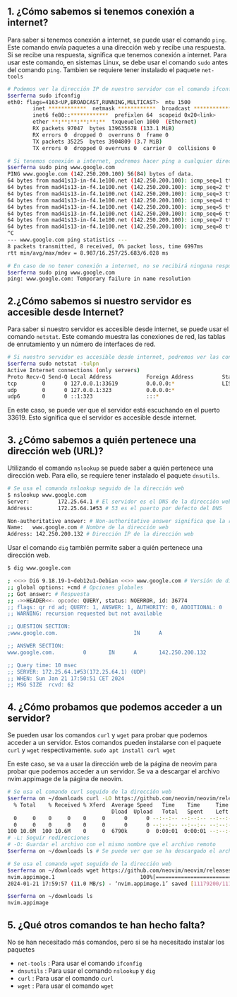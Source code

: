 ## 1. ¿Cómo sabemos si tenemos conexión a internet?
Para saber si tenemos conexión a internet, se puede usar el comando `ping`.
Este comando envía paquetes a una dirección web y recibe una respuesta. Si se recibe una respuesta, significa que tenemos conexión a internet.
Para usar este comando, en sistemas Linux, se debe usar el comando `sudo` antes del comando `ping`.
Tambien se requiere tener instalado el paquete `net-tools`

```bash
# Podemos ver la dirección IP de nuestro servidor con el comando ifconfig
$serferna sudo ifconfig
eth0: flags=4163<UP,BROADCAST,RUNNING,MULTICAST>  mtu 1500
        inet ************  netmask ************  broadcast ************
        inet6 fe80::************  prefixlen 64  scopeid 0x20<link>
        ether **:**:**:**:**:**  txqueuelen 1000  (Ethernet)
        RX packets 97047  bytes 139635678 (133.1 MiB)
        RX errors 0  dropped 0  overruns 0  frame 0
        TX packets 35225  bytes 3904809 (3.7 MiB)
        TX errors 0  dropped 0 overruns 0  carrier 0  collisions 0
```

```bash
# Si tenemos conexión a internet, podremos hacer ping a cualquier dirección web
$serferna sudo ping www.google.com
PING www.google.com (142.250.200.100) 56(84) bytes of data.
64 bytes from mad41s13-in-f4.1e100.net (142.250.200.100): icmp_seq=1 ttl=114 time=9.17 ms
64 bytes from mad41s13-in-f4.1e100.net (142.250.200.100): icmp_seq=2 ttl=114 time=8.99 ms
64 bytes from mad41s13-in-f4.1e100.net (142.250.200.100): icmp_seq=3 ttl=114 time=9.05 ms
64 bytes from mad41s13-in-f4.1e100.net (142.250.200.100): icmp_seq=4 ttl=114 time=25.7 ms
64 bytes from mad41s13-in-f4.1e100.net (142.250.200.100): icmp_seq=5 ttl=114 time=18.3 ms
64 bytes from mad41s13-in-f4.1e100.net (142.250.200.100): icmp_seq=6 ttl=114 time=18.5 ms
64 bytes from mad41s13-in-f4.1e100.net (142.250.200.100): icmp_seq=7 ttl=114 time=18.3 ms
64 bytes from mad41s13-in-f4.1e100.net (142.250.200.100): icmp_seq=8 ttl=114 time=22.0 ms
^C
--- www.google.com ping statistics ---
8 packets transmitted, 8 received, 0% packet loss, time 6997ms
rtt min/avg/max/mdev = 8.987/16.257/25.683/6.028 ms

# En caso de no tener conexión a internet, no se recibirá ninguna respuesta
$serferna sudo ping www.google.com
ping: www.google.com: Temporary failure in name resolution
```



## 2.¿Cómo sabemos si nuestro servidor es accesible desde Internet?

Para saber si nuestro servidor es accesible desde internet, se puede usar el comando `netstat`.
Este comando muestra las conexiones de red, las tablas de enrutamiento y un número de interfaces de red.
```bash
# Si nuestro servidor es accesible desde internet, podremos ver las conexiones de red
$serferna sudo netstat -tulpn
Active Internet connections (only servers)
Proto Recv-Q Send-Q Local Address           Foreign Address         State       PID/Program name
tcp        0      0 127.0.0.1:33619         0.0.0.0:*               LISTEN      11386/node
udp        0      0 127.0.0.1:323           0.0.0.0:*                           -
udp6       0      0 ::1:323                 :::*                                -
```
En este caso, se puede ver que el servidor está escuchando en el puerto 33619. Esto significa que el servidor es accesible desde internet.

## 3. ¿Cómo sabemos a quién pertenece una dirección web (URL)?

Utilizando el comando `nslookup` se puede saber a quién pertenece una dirección web.
Para ello, se requiere tener instalado el paquete `dnsutils`.

```bash
# Se usa el comando nslookup seguido de la dirección web
$ nslookup www.google.com
Server:         172.25.64.1 # El servidor es el DNS de la dirección web
Address:        172.25.64.1#53 # 53 es el puerto por defecto del DNS

Non-authoritative answer: # Non-authoritative answer significa que la respuesta no es del servidor DNS
Name:   www.google.com # Nombre de la dirección web
Address: 142.250.200.132 # Dirección IP de la dirección web
```

Usar el comando `dig` también permite saber a quién pertenece una dirección web.
```bash
$ dig www.google.com

; <<>> DiG 9.18.19-1~deb12u1-Debian <<>> www.google.com # Versión de dig
;; global options: +cmd # Opciones globales
;; Got answer: # Respuesta
;; ->>HEADER<<- opcode: QUERY, status: NOERROR, id: 36774 
;; flags: qr rd ad; QUERY: 1, ANSWER: 1, AUTHORITY: 0, ADDITIONAL: 0
;; WARNING: recursion requested but not available

;; QUESTION SECTION:
;www.google.com.                        IN      A

;; ANSWER SECTION:
www.google.com.         0       IN      A       142.250.200.132

;; Query time: 10 msec
;; SERVER: 172.25.64.1#53(172.25.64.1) (UDP)
;; WHEN: Sun Jan 21 17:50:51 CET 2024
;; MSG SIZE  rcvd: 62
```

## 4. ¿Cómo probamos que podemos acceder a un servidor?
Se pueden usar los comandos `curl` y `wget` para probar que podemos acceder a un servidor.
Estos comandos pueden instalarse con el paquete `curl` y `wget` respectivamente.
`sudo apt install curl wget`

En este caso, se va a usar la dirección web de la página de neovim para probar que podemos acceder a un servidor.
Se va a descargar el archivo nvim.appimage de la página de neovim.

```bash
# Se usa el comando curl seguido de la dirección web
$serferna on ~/downloads curl -LO https://github.com/neovim/neovim/releases/latest/download/nvim.appimage
  % Total    % Received % Xferd  Average Speed   Time    Time     Time  Current
                                 Dload  Upload   Total   Spent    Left  Speed
  0     0    0     0    0     0      0      0 --:--:-- --:--:-- --:--:--     0
  0     0    0     0    0     0      0      0 --:--:-- --:--:-- --:--:--     0
100 10.6M  100 10.6M    0     0  6790k      0  0:00:01  0:00:01 --:--:-- 11.0M
# -L: Seguir redirecciones
# -O: Guardar el archivo con el mismo nombre que el archivo remoto
$serferna on ~/downloads ls # Se puede ver que se ha descargado el archivo nvim.appimage
```

```bash	
# Se usa el comando wget seguido de la dirección web
$serferna on ~/downloads wget https://github.com/neovim/neovim/releases/latest/download/nvim.appimage
nvim.appimage.1                           100%[==================================================================================>]  10.66M  11.0MB/s    in 1.0s
2024-01-21 17:59:57 (11.0 MB/s) - ‘nvim.appimage.1’ saved [11179200/11179200]

$serferna on ~/downloads ls
nvim.appimage
```

## 5. ¿Qué otros comandos te han hecho falta?

No se han necesitado más comandos, pero si se ha necesitado instalar los paquetes
- `net-tools` : Para usar el comando `ifconfig`
- `dnsutils` : Para usar el comando `nslookup` y `dig`
- `curl` : Para usar el comando `curl`
- `wget` : Para usar el comando `wget`